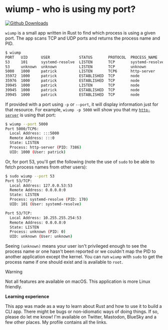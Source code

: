 # wiump - who is using my port?

[![Github Downloads](https://img.shields.io/github/downloads/patrickdappollonio/wiump/total?color=orange&label=github%20downloads)](https://github.com/patrickdappollonio/wiump/releases)

`wiump` is a small app written in Rust to find which process is using a given port. The app scans TCP and UDP ports and returns the process name and PID.

```bash
$ wiump
PORT   UID      USER             STATUS       PROTOCOL  PROCESS_NAME     LOCAL                REMOTE
53     101      systemd-resolve  LISTEN       TCP       systemd-resolve  127.0.0.53:53        0.0.0.0:0
53     unknown  unknown          LISTEN       TCP       unknown          10.255.255.254:53    0.0.0.0:0
5000   1000     patrick          LISTEN       TCP6      http-server      :::5000              :::0
35972  1000     patrick          ESTABLISHED  TCP       node             127.0.0.1:35972      127.0.0.1:39945
35976  1000     patrick          ESTABLISHED  TCP       node             127.0.0.1:35976      127.0.0.1:39945
39945  1000     patrick          LISTEN       TCP       node             127.0.0.1:39945      0.0.0.0:0
39945  1000     patrick          ESTABLISHED  TCP       node             127.0.0.1:39945      127.0.0.1:35972
39945  1000     patrick          ESTABLISHED  TCP       node             127.0.0.1:39945      127.0.0.1:35976
```

If provided with a port using `-p` or `--port`, it will display information just for that resource. For example, `wiump -p 5000` will show you that my [`http-server`](https://github.com/patrickdappollonio/http-server) is using that port:

```bash
$ wiump --port 5000
Port 5000/TCP6:
  Local Address: :::5000
  Remote Address: :::0
  State: LISTEN
  Process: http-server (PID: 7386)
  UID: 1000 (User: patrick)
```

Or, for port 53, you'll get the following (note the use of `sudo` to be able to fetch process names from other users):

```bash
$ sudo wiump --port 53
Port 53/TCP:
  Local Address: 127.0.0.53:53
  Remote Address: 0.0.0.0:0
  State: LISTEN
  Process: systemd-resolve (PID: 170)
  UID: 101 (User: systemd-resolve)

Port 53/TCP:
  Local Address: 10.255.255.254:53
  Remote Address: 0.0.0.0:0
  State: LISTEN
  Process: unknown (PID: 0)
  UID: unknown (User: unknown)
```

Seeing `(unknown)` means your user isn't privileged enough to see the process name or one hasn't been reported or we couldn't map the PID to another application except the kernel. You can run `wiump` with `sudo` to get the process name if one should exist and is available to `root`.

> [!WARNING]
> Not all features are available on macOS. This application is more Linux friendly.

**Learning experience**

This app was made as a way to learn about Rust and how to use it to build a CLI app. There might be bugs or non-idiomatic ways of doing things. If so, please do let me know! I'm available on Twitter, Mastodon, BlueSky and a few other places. My profile contains all the links.
